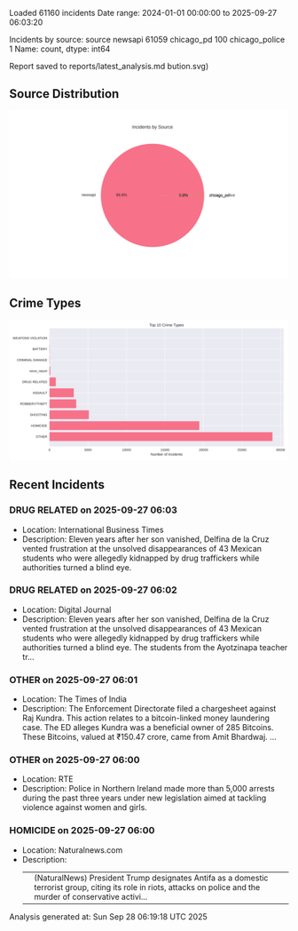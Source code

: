 
Loaded 61160 incidents
Date range: 2024-01-01 00:00:00 to 2025-09-27 06:03:20

Incidents by source:
source
newsapi           61059
chicago_pd          100
chicago_police        1
Name: count, dtype: int64

Report saved to reports/latest_analysis.md
bution.svg)

## Source Distribution
![Source Distribution](images/source_distribution.svg)

## Crime Types
![Crime Types](images/crime_types.svg)

## Recent Incidents

### DRUG RELATED on 2025-09-27 06:03
- Location: International Business Times
- Description: Eleven years after her son vanished, Delfina de la Cruz vented frustration at the unsolved disappearances of 43 Mexican students who were allegedly kidnapped by drug traffickers while authorities turned a blind eye.


### DRUG RELATED on 2025-09-27 06:02
- Location: Digital Journal
- Description: Eleven years after her son vanished, Delfina de la Cruz vented frustration at the unsolved disappearances of 43 Mexican students who were allegedly kidnapped by drug traffickers while authorities turned a blind eye. The students from the Ayotzinapa teacher tr…


### OTHER on 2025-09-27 06:01
- Location: The Times of India
- Description: The Enforcement Directorate filed a chargesheet against Raj Kundra. This action relates to a bitcoin-linked money laundering case. The ED alleges Kundra was a beneficial owner of 285 Bitcoins. These Bitcoins, valued at ₹150.47 crore, came from Amit Bhardwaj. …


### OTHER on 2025-09-27 06:00
- Location: RTE
- Description: Police in Northern Ireland made more than 5,000 arrests during the past three years under new legislation aimed at tackling violence against women and girls.


### HOMICIDE on 2025-09-27 06:00
- Location: Naturalnews.com
- Description: <table><tr><td></td><td>(NaturalNews) President Trump designates Antifa as a domestic terrorist group, citing its role in riots, attacks on police and the murder of conservative activi...</td></tr></table>

Analysis generated at: Sun Sep 28 06:19:18 UTC 2025
